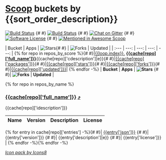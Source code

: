 # [Scoop](https://scoop.sh/) buckets by {{sort_order_description}}
[![Build Status](https://travis-ci.org/rasa/scoop-directory.svg)](https://travis-ci.org/rasa/scoop-directory "Build status") {#
#} [![Build Status](https://ci.appveyor.com/api/projects/status/github/rasa/scoop-directory?svg=true)](https://ci.appveyor.com/api/projects/status/github/rasa/scoop-directory?svg=true "Build Status") {#
#} [![Chat on Gitter](https://badges.gitter.im/lukesampson/scoop.svg)](https://gitter.im/lukesampson/scoop) {#
#} [![Software License](https://img.shields.io/badge/license-MIT-brightgreen.svg?style=flat-square)](/LICENSE) {#
#} [![Mentioned in Awesome Scoop](https://awesome.re/mentioned-badge.svg)](https://github.com/h404bi/awesome-scoop/blob/master/README.md "Awesome Scoop")

| Bucket | Apps | ![Stars](https://png.icons8.com/material/15/000000/christmas-star.png "Stars"){#
#} | ![Forks](https://png.icons8.com/material/15/000000/code-fork.png "Forks") | Updated |
| :--- | ---: | ---: | ---: | ---: |
{% for repo in repos_by_score %}{#
#}|<a name="back_{{cache[repo]['id']}}" id="back_{{cache[repo]['id']}}"></a>[{{loop.index}}.](# "{{cache[repo]['score']}}") [__{{cache[repo]['full_name']}}__]({{cache[repo]['url']}}){{cache[repo]['cdescription']|e}}{#
#}|[{{cache[repo]['packages']}}](#{{cache[repo]['id']}}){#
#}|[{{cache[repo]['stars']}}]({{cache[repo]['stars_url']}}){#
#}|[{{cache[repo]['forks']}}]({{cache[repo]['forks_url']}}){#
#}|[{{cache[repo]['updated']}}]({{cache[repo]['updated_url']}})|
{% endfor -%}
| **Bucket** | **Apps** | **![Stars](https://png.icons8.com/material/15/000000/christmas-star.png "Stars")** {#
#}| **![Forks](https://png.icons8.com/material/15/000000/code-fork.png "Forks")** | **Updated** |

{% for repo in repos_by_name %}
### <a name="{{cache[repo]['id']}}" id="{{cache[repo]['id']}}"></a>[{{cache[repo]['full_name']}}]({{cache[repo]['url']}}) [&#x2934;](#back_{{cache[repo]['id']}})
{{cache[repo]['idescription']}}

| Name | Version | Description | License |
| :--- | :--- | :--- | :--- |
{% for entry in cache[repo]['entries'] -%}{#
#}| [{{entry['json']}}]({{entry['url']}}) {#
#}| {{entry['version']}} {#
#}| {{entry['description']|e}} {#
#}| {{entry['license']}} |
{% endfor -%}{% endfor -%}

*<a href="https://icons8.com/">Icon pack by Icons8</a>*
